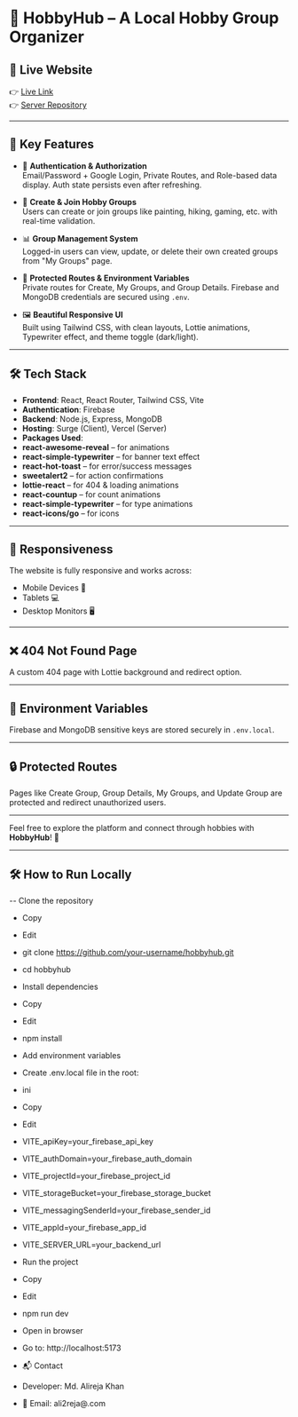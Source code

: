 # 🌟 HobbyHub – A Local Hobby Group Organizer

## 🔗 Live Website

👉 [Live Link](https://hobbyhub-app.web.app/)    
👉 [Server Repository]([https://github.com/Programming-Hero-Web-Course4/b11a11-server-side-Alireja-khan](https://github.com/Programming-Hero-Web-Course4/b11a10-server-side-Alireja-khan))

---

## 📌 Key Features

- 👤 **Authentication & Authorization**  
  Email/Password + Google Login, Private Routes, and Role-based data display. Auth state persists even after refreshing.

- 🧩 **Create & Join Hobby Groups**  
  Users can create or join groups like painting, hiking, gaming, etc. with real-time validation.

- 📊 **Group Management System**  
  Logged-in users can view, update, or delete their own created groups from "My Groups" page.

- 🔐 **Protected Routes & Environment Variables**  
  Private routes for Create, My Groups, and Group Details. Firebase and MongoDB credentials are secured using `.env`.

- 🖼️ **Beautiful Responsive UI**  
  Built using Tailwind CSS, with clean layouts, Lottie animations, Typewriter effect, and theme toggle (dark/light).

---

## 🛠️ Tech Stack

- **Frontend**: React, React Router, Tailwind CSS, Vite
- **Authentication**: Firebase
- **Backend**: Node.js, Express, MongoDB
- **Hosting**: Surge (Client), Vercel (Server)
- **Packages Used**:
- **react-awesome-reveal** – for animations
- **react-simple-typewriter** – for banner text effect
- **react-hot-toast** – for error/success messages
- **sweetalert2** – for action confirmations
- **lottie-react** – for 404 & loading animations
- **react-countup** – for count animations
- **react-simple-typewriter** – for type animations
- **react-icons/go** – for icons

---

## 📱 Responsiveness

The website is fully responsive and works across:

- Mobile Devices 📱  
- Tablets 💻  
- Desktop Monitors 🖥️  

---

## ❌ 404 Not Found Page

A custom 404 page with Lottie background and redirect option.

---

## 📝 Environment Variables

Firebase and MongoDB sensitive keys are stored securely in `.env.local`.

---

## 🔒 Protected Routes

Pages like Create Group, Group Details, My Groups, and Update Group are protected and redirect unauthorized users.

---

Feel free to explore the platform and connect through hobbies with **HobbyHub**! 🚀

---

## 🛠 How to Run Locally
-- Clone the repository

- Copy
- Edit
- git clone https://github.com/your-username/hobbyhub.git
- cd hobbyhub
- Install dependencies

- Copy
- Edit
- npm install
- Add environment variables
- Create .env.local file in the root:

- ini
- Copy
- Edit
- VITE_apiKey=your_firebase_api_key
- VITE_authDomain=your_firebase_auth_domain
- VITE_projectId=your_firebase_project_id
- VITE_storageBucket=your_firebase_storage_bucket
- VITE_messagingSenderId=your_firebase_sender_id
- VITE_appId=your_firebase_app_id
- VITE_SERVER_URL=your_backend_url
- Run the project

- Copy
- Edit
- npm run dev
- Open in browser
- Go to: http://localhost:5173

- 📬 Contact
- Developer: Md. Alireja Khan
- 📧 Email: ali2reja@.com

